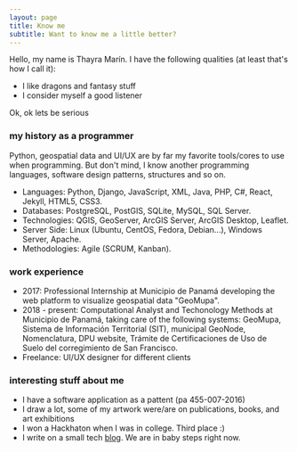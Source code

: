 ```yaml
---
layout: page
title: Know me
subtitle: Want to know me a little better?
---
```


Hello, my name is Thayra Marín. I have the following qualities (at least that's how I call it):

- I like dragons and fantasy stuff
- I consider myself a good listener

Ok, ok lets be serious

### my history as a programmer

Python, geospatial data and UI/UX are by far my favorite tools/cores to use when programming. But don't mind, I know another programming languages, software design patterns, structures and so on. 

- Languages: Python, Django, JavaScript, XML, Java, PHP, C#, React, Jekyll, HTML5, CSS3.
- Databases: PostgreSQL, PostGIS, SQLite, MySQL, SQL Server.           
- Technologies: QGIS, GeoServer, ArcGIS Server, ArcGIS Desktop, Leaflet.
- Server Side: Linux (Ubuntu, CentOS, Fedora, Debian...), Windows Server, Apache. 
- Methodologies: Agile (SCRUM, Kanban).

### work experience

- 2017: Professional Internship at Municipio de Panamá developing the web platform to visualize geospatial data "GeoMupa".
- 2018 - present: Computational Analyst and Techonology Methods at Municipio de Panamá, taking care of the following systems: GeoMupa, Sistema de Información Territorial (SIT), municipal GeoNode, Nomenclatura, DPU website, Trámite de Certificaciones de Uso de Suelo del corregimiento de San Francisco. 
- Freelance: UI/UX designer for different clients

### interesting stuff about me

- I have a software application as a pattent (pa 455-007-2016)
- I draw a lot, some of my artwork were/are on publications, books, and art exhibitions
- I won a Hackhaton when I was in college. Third place :) 
- I write on a small tech [blog](https://www.anotherprogrammer.com/). We are in baby steps right now. 